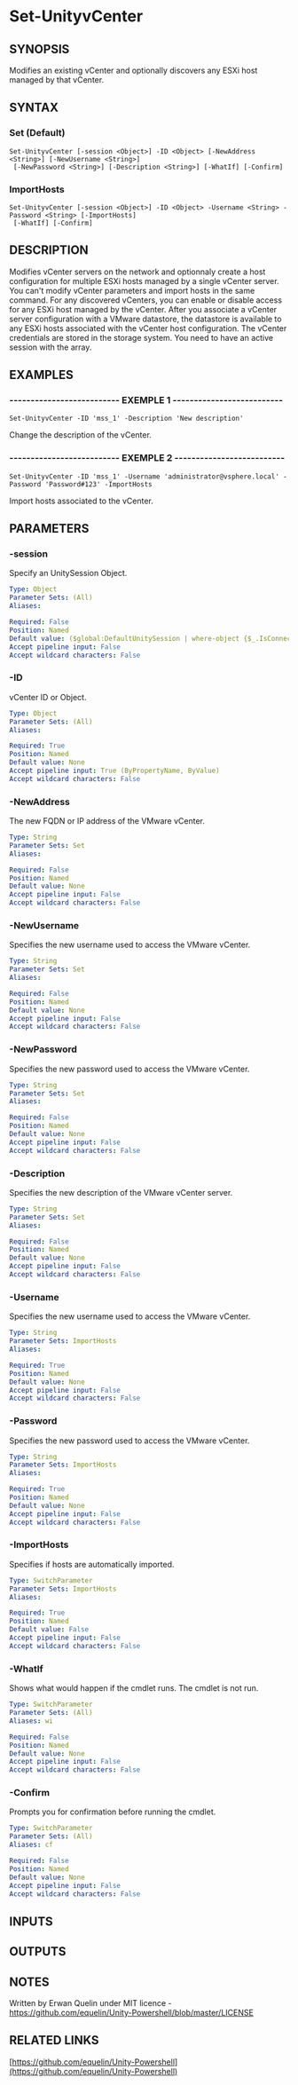 # Set-UnityvCenter

## SYNOPSIS
Modifies an existing vCenter and optionally discovers any ESXi host managed by that vCenter.

## SYNTAX

### Set (Default)
```
Set-UnityvCenter [-session <Object>] -ID <Object> [-NewAddress <String>] [-NewUsername <String>]
 [-NewPassword <String>] [-Description <String>] [-WhatIf] [-Confirm]
```

### ImportHosts
```
Set-UnityvCenter [-session <Object>] -ID <Object> -Username <String> -Password <String> [-ImportHosts]
 [-WhatIf] [-Confirm]
```

## DESCRIPTION
Modifies vCenter servers on the network and optionnaly create a host configuration for multiple ESXi hosts managed by a single vCenter server.
You can't modify vCenter parameters and import hosts in the same command. 
For any discovered vCenters, you can enable or disable access for any ESXi host managed by the vCenter.
After you associate a vCenter server configuration with a VMware datastore, the datastore is available to any ESXi hosts associated with the vCenter host configuration.
The vCenter credentials are stored in the storage system.
You need to have an active session with the array.

## EXAMPLES

### -------------------------- EXEMPLE 1 --------------------------
```
Set-UnityvCenter -ID 'mss_1' -Description 'New description'
```

Change the description of the vCenter.

### -------------------------- EXEMPLE 2 --------------------------
```
Set-UnityvCenter -ID 'mss_1' -Username 'administrator@vsphere.local' -Password 'Password#123' -ImportHosts
```

Import hosts associated to the vCenter.

## PARAMETERS

### -session
Specify an UnitySession Object.

```yaml
Type: Object
Parameter Sets: (All)
Aliases: 

Required: False
Position: Named
Default value: ($global:DefaultUnitySession | where-object {$_.IsConnected -eq $true})
Accept pipeline input: False
Accept wildcard characters: False
```

### -ID
vCenter ID or Object.

```yaml
Type: Object
Parameter Sets: (All)
Aliases: 

Required: True
Position: Named
Default value: None
Accept pipeline input: True (ByPropertyName, ByValue)
Accept wildcard characters: False
```

### -NewAddress
The new FQDN or IP address of the VMware vCenter.

```yaml
Type: String
Parameter Sets: Set
Aliases: 

Required: False
Position: Named
Default value: None
Accept pipeline input: False
Accept wildcard characters: False
```

### -NewUsername
Specifies the new username used to access the VMware vCenter.

```yaml
Type: String
Parameter Sets: Set
Aliases: 

Required: False
Position: Named
Default value: None
Accept pipeline input: False
Accept wildcard characters: False
```

### -NewPassword
Specifies the new password used to access the VMware vCenter.

```yaml
Type: String
Parameter Sets: Set
Aliases: 

Required: False
Position: Named
Default value: None
Accept pipeline input: False
Accept wildcard characters: False
```

### -Description
Specifies the new description of the VMware vCenter server.

```yaml
Type: String
Parameter Sets: Set
Aliases: 

Required: False
Position: Named
Default value: None
Accept pipeline input: False
Accept wildcard characters: False
```

### -Username
Specifies the new username used to access the VMware vCenter.

```yaml
Type: String
Parameter Sets: ImportHosts
Aliases: 

Required: True
Position: Named
Default value: None
Accept pipeline input: False
Accept wildcard characters: False
```

### -Password
Specifies the new password used to access the VMware vCenter.

```yaml
Type: String
Parameter Sets: ImportHosts
Aliases: 

Required: True
Position: Named
Default value: None
Accept pipeline input: False
Accept wildcard characters: False
```

### -ImportHosts
Specifies if hosts are automatically imported.

```yaml
Type: SwitchParameter
Parameter Sets: ImportHosts
Aliases: 

Required: True
Position: Named
Default value: False
Accept pipeline input: False
Accept wildcard characters: False
```

### -WhatIf
Shows what would happen if the cmdlet runs.
The cmdlet is not run.

```yaml
Type: SwitchParameter
Parameter Sets: (All)
Aliases: wi

Required: False
Position: Named
Default value: None
Accept pipeline input: False
Accept wildcard characters: False
```

### -Confirm
Prompts you for confirmation before running the cmdlet.

```yaml
Type: SwitchParameter
Parameter Sets: (All)
Aliases: cf

Required: False
Position: Named
Default value: None
Accept pipeline input: False
Accept wildcard characters: False
```

## INPUTS

## OUTPUTS

## NOTES
Written by Erwan Quelin under MIT licence - https://github.com/equelin/Unity-Powershell/blob/master/LICENSE

## RELATED LINKS

[https://github.com/equelin/Unity-Powershell](https://github.com/equelin/Unity-Powershell)

